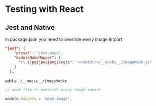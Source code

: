 # Testing with React

## Jest and Native

in package.json you need to override every image import

```json
"jest": {
    "preset": "jest-expo",
    "moduleNameMapper": {
      "\\.(jpg|jpeg|png|svg)$": "<rootDir>/__mocks__/imageMock.js"
    }
  },
```

add a `./__mocks__/imageMocks`

```js
// mock file to override every image import

module.exports = 'mock-image';
```

